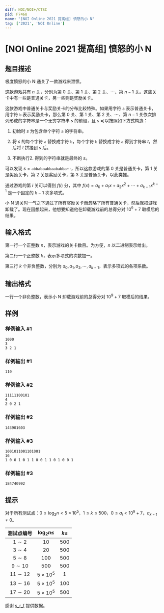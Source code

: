```yaml
---
diff: NOI/NOI+/CTSC
pid: P7468
name: "[NOI Online 2021 提高组] 愤怒的小 N"
tag: ['2021', 'NOI Online']
---
```

# [NOI Online 2021 提高组] 愤怒的小 N
## 题目描述

极度愤怒的小 N 通关了一款游戏来泄愤。

这款游戏共有 $n$ 关，分别为第 $0$ 关、第 $1$ 关、第 $2$ 关、$\cdots$、第 $n-1$ 关。这些关卡中有一些是普通关卡，另一些则是奖励关卡。

这款游戏中普通关卡与奖励关卡的分布比较特殊。如果用字符 $\texttt{a}$ 表示普通关卡，用字符 $\texttt{b}$ 表示奖励关卡，那么第 $0$ 关、第 $1$ 关、第 $2$ 关、$\cdots$、第 $n-1$ 关依次排列形成的字符串是一个无穷字符串 $s$ 的前缀，且 $s$ 可以按照如下方式构造：

1. 初始时 $s$ 为包含单个字符 $\texttt{a}$ 的字符串。

2. 将 $s$ 的每个字符 $\texttt{a}$ 替换成字符 $\texttt{b}$，每个字符 $\texttt{b}$ 替换成字符 $\texttt{a}$ 得到字符串 $t$，然后将 $t$ 拼接到 $s$ 后。
3. 不断执行2. 得到的字符串就是最终的 $s$。

可以发现 $s=\texttt{abbabaabbaababba}\cdots$，所以这款游戏的第 $0$ 关是普通关卡，第 $1$ 关
是奖励关卡，第 $2$ 关是奖励关卡，第 $3$ 关是普通关卡，以此类推。

通过游戏的第 $i$ 关可以得到 $f(i)$ 分，其中 $f(x)=a_0+a_1x+a_2x^2+\cdots+a_{k-1}x^{k-1}$ 
是一个固定的 $k-1$ 次多项式。

小 N 通关时一气之下通过了所有奖励关卡而忽略了所有普通关卡，然后就把游戏卸载了。现在回想起来，他想要知道他在卸载游戏前的总得分对 $10^9+7$ 取模后的结果。
## 输入格式

第一行一个正整数 $n$，表示游戏的关卡数目。为方便，$n$ 以二进制表示给出。

第二行一个正整数 $k$，表示多项式的次数加一。

第三行 $k$ 个非负整数，分别为 $a_0,a_1,a_2,\cdots,a_{k-1}$，表示多项式的各项系数。
## 输出格式

一行一个非负整数，表示小 N 卸载游戏前的总得分对 $10^9 + 7$ 取模后的结果。
## 样例

### 样例输入 #1
```
1000
3
3 2 1
```
### 样例输出 #1
```
110

```
### 样例输入 #2
```
11111100101
4
2 0 2 1
```
### 样例输出 #2
```
143901603

```
### 样例输入 #3
```
1001011001101001
16
1 0 0 1 0 1 1 0 0 1 1 0 1 0 0 1
```
### 样例输出 #3
```
184740992

```
## 提示

对于所有测试点：$0\le \log_2n<5\times 10^5$，$1\le k\le 500$，$0\le a_i < 10^9 + 7$，$a_{k-1}\ne 0。$

| 测试点编号 | $\log_2n\le$ | $k\le$ |
|:-:|:-:|:-:|
| $1\sim2$ | $10$ |$500$ |
| $3\sim4$ | $20$ | $500$ |
| $5\sim8$ | $100$ | $500$ |
| $9\sim10$ | $500$ | $500$ |
| $11\sim12$ | $5\times 10^5$ | $1$ |
| $13\sim16$ | $5\times 10^5$ | $100$ |
| $17\sim20$ | $5\times 10^5$ | $500$ |

感谢 [s_r_f](https://www.luogu.com.cn/user/52518) 提供数据。
